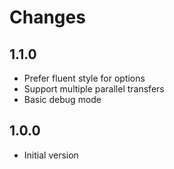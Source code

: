 # Changes

## 1.1.0

- Prefer fluent style for options
- Support multiple parallel transfers
- Basic debug mode

## 1.0.0

- Initial version
